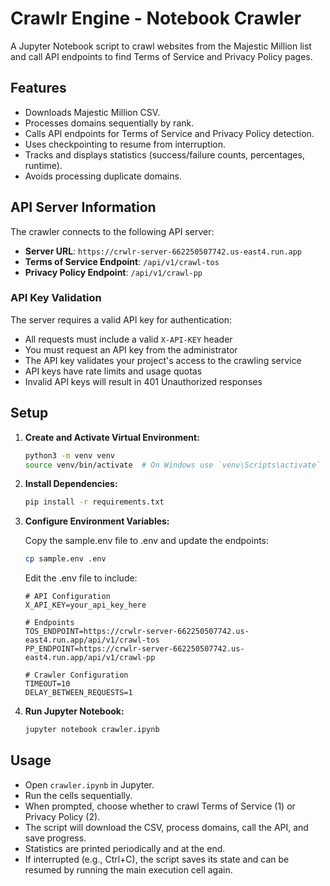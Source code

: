 # Crawlr Engine - Notebook Crawler

A Jupyter Notebook script to crawl websites from the Majestic Million list and call API endpoints to find Terms of Service and Privacy Policy pages.

## Features

- Downloads Majestic Million CSV.
- Processes domains sequentially by rank.
- Calls API endpoints for Terms of Service and Privacy Policy detection.
- Uses checkpointing to resume from interruption.
- Tracks and displays statistics (success/failure counts, percentages, runtime).
- Avoids processing duplicate domains.

## API Server Information

The crawler connects to the following API server:

- **Server URL**: `https://crwlr-server-662250507742.us-east4.run.app`
- **Terms of Service Endpoint**: `/api/v1/crawl-tos`
- **Privacy Policy Endpoint**: `/api/v1/crawl-pp`

### API Key Validation

The server requires a valid API key for authentication:

- All requests must include a valid `X-API-KEY` header
- You must request an API key from the administrator
- The API key validates your project's access to the crawling service
- API keys have rate limits and usage quotas
- Invalid API keys will result in 401 Unauthorized responses

## Setup

1.  **Create and Activate Virtual Environment:**

    ```bash
    python3 -m venv venv
    source venv/bin/activate  # On Windows use `venv\Scripts\activate`
    ```

2.  **Install Dependencies:**

    ```bash
    pip install -r requirements.txt
    ```

3.  **Configure Environment Variables:**

    Copy the sample.env file to .env and update the endpoints:

    ```bash
    cp sample.env .env
    ```

    Edit the .env file to include:

    ```
    # API Configuration
    X_API_KEY=your_api_key_here

    # Endpoints
    TOS_ENDPOINT=https://crwlr-server-662250507742.us-east4.run.app/api/v1/crawl-tos
    PP_ENDPOINT=https://crwlr-server-662250507742.us-east4.run.app/api/v1/crawl-pp

    # Crawler Configuration
    TIMEOUT=10
    DELAY_BETWEEN_REQUESTS=1
    ```

4.  **Run Jupyter Notebook:**
    ```bash
    jupyter notebook crawler.ipynb
    ```

## Usage

- Open `crawler.ipynb` in Jupyter.
- Run the cells sequentially.
- When prompted, choose whether to crawl Terms of Service (1) or Privacy Policy (2).
- The script will download the CSV, process domains, call the API, and save progress.
- Statistics are printed periodically and at the end.
- If interrupted (e.g., Ctrl+C), the script saves its state and can be resumed by running the main execution cell again.

